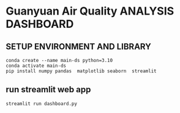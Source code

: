 # Guanyuan Air Quality  ANALYSIS DASHBOARD

## SETUP ENVIRONMENT AND LIBRARY
```
conda create --name main-ds python=3.10
conda activate main-ds
pip install numpy pandas  matplotlib seaborn  streamlit 
```

## run streamlit web app
```
streamlit run dashboard.py
```
